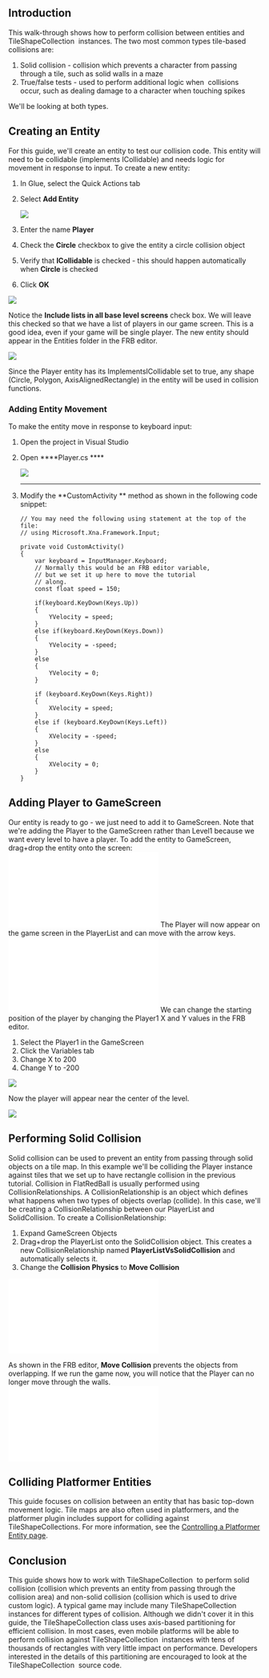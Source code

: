 ## Introduction

This walk-through shows how to perform collision between entities and TileShapeCollection  instances. The two most common types tile-based collisions are:

1.  Solid collision - collision which prevents a character from passing through a tile, such as solid walls in a maze
2.  True/false tests - used to perform additional logic when  collisions occur, such as dealing damage to a character when touching spikes

We'll be looking at both types.

## Creating an Entity

For this guide, we'll create an entity to test our collision code. This entity will need to be collidable (implements ICollidable) and needs logic for movement in response to input. To create a new entity:

1.  In Glue, select the Quick Actions tab

2.  Select ****Add Entity****

    ![](/media/2021-02-img_603160c08e65a.png)

3.  Enter the name **Player**

4.  Check the **Circle** checkbox to give the entity a circle collision object

5.  Verify that **ICollidable** is checked - this should happen automatically when **Circle** is checked

6.  Click ****OK****

![](/media/2021-02-img_60316693e8c55.png)

Notice the **Include lists in all base level screens** check box. We will leave this checked so that we have a list of players in our game screen. This is a good idea, even if your game will be single player. The new entity should appear in the Entities folder in the FRB editor.

![](/media/2018-04-img_5adb4ebc01113.png)

Since the Player entity has its ImplementsICollidable set to true, any shape (Circle, Polygon, AxisAlignedRectangle) in the entity will be used in collision functions.

### Adding Entity Movement

To make the entity move in response to keyboard input:

1.  Open the project in Visual Studio

2.  Open ****Player.cs ****

    ![](/media/2021-02-img_6031701d1758d.png)

    ** **

3.  Modify the **CustomActivity ** method as shown in the following code snippet:

    ``` lang:c#
    // You may need the following using statement at the top of the file:
    // using Microsoft.Xna.Framework.Input;

    private void CustomActivity()
    {
        var keyboard = InputManager.Keyboard;
        // Normally this would be an FRB editor variable,
        // but we set it up here to move the tutorial
        // along.
        const float speed = 150;

        if(keyboard.KeyDown(Keys.Up))
        {
            YVelocity = speed;
        }
        else if(keyboard.KeyDown(Keys.Down))
        {
            YVelocity = -speed;
        }
        else
        {
            YVelocity = 0;
        }

        if (keyboard.KeyDown(Keys.Right))
        {
            XVelocity = speed;
        }
        else if (keyboard.KeyDown(Keys.Left))
        {
            XVelocity = -speed;
        }
        else
        {
            XVelocity = 0;
        }
    }
    ```

## Adding Player to GameScreen

Our entity is ready to go - we just need to add it to GameScreen. Note that we're adding the Player to the GameScreen rather than Level1 because we want every level to have a player. To add the entity to GameScreen, drag+drop the entity onto the screen: [![](/wp-content/uploads/2016/08/2021_February_20_135021.gif.md)](/wp-content/uploads/2016/08/2021_February_20_135021.gif.md) The Player will now appear on the game screen in the PlayerList and can move with the arrow keys. [![](/wp-content/uploads/2016/08/2021_February_20_131426.gif.md)](/wp-content/uploads/2016/08/2021_February_20_131426.gif.md) We can change the starting position of the player by changing the Player1 X and Y values in the FRB editor.

1.  Select the Player1 in the GameScreen
2.  Click the Variables tab
3.  Change X to 200
4.  Change Y to -200

![](/media/2021-02-img_603171273de31.png)

Now the player will appear near the center of the level.

![](/media/2021-02-img_6031714ab082d.png)

## Performing Solid Collision

Solid collision can be used to prevent an entity from passing through solid objects on a tile map. In this example we'll be colliding the Player instance against tiles that we set up to have rectangle collision in the previous tutorial. Collision in FlatRedBall is usually performed using CollisionRelationships. A CollisionRelationship is an object which defines what happens when two types of objects overlap (collide). In this case, we'll be creating a CollisionRelationship between our PlayerList and SolidCollision. To create a CollisionRelationship:

1.  Expand GameScreen Objects
2.  Drag+drop the PlayerList onto the SolidCollision object. This creates a new CollisionRelationship named **PlayerListVsSolidCollision** and automatically selects it.
3.  Change the **Collision Physics** to **Move Collision**

[![](/wp-content/uploads/2016/08/2021_February_20_131433.gif.md)](/wp-content/uploads/2016/08/2021_February_20_131433.gif.md)

As shown in the FRB editor, **Move Collision** prevents the objects from overlapping. If we run the game now, you will notice that the Player can no longer move through the walls. [![](/wp-content/uploads/2016/08/2021_February_20_133236.gif.md)](/wp-content/uploads/2016/08/2021_February_20_133236.gif.md)

## Colliding Platformer Entities

This guide focuses on collision between an entity that has basic top-down movement logic. Tile maps are also often used in platformers, and the platformer plugin includes support for colliding against TileShapeCollections. For more information, see the [Controlling a Platformer Entity page](/documentation/tools/platformer-plugin/03-controlling-a-platformer-entity/.md).

## Conclusion

This guide shows how to work with TileShapeCollection  to perform solid collision (collision which prevents an entity from passing through the collision area) and non-solid collision (collision which is used to drive custom logic). A typical game may include many TileShapeCollection  instances for different types of collision. Although we didn't cover it in this guide, the TileShapeCollection class uses axis-based partitioning for efficient collision. In most cases, even mobile platforms will be able to perform collision against TileShapeCollection  instances with tens of thousands of rectangles with very little impact on performance. Developers interested in the details of this partitioning are encouraged to look at the TileShapeCollection  source code.

